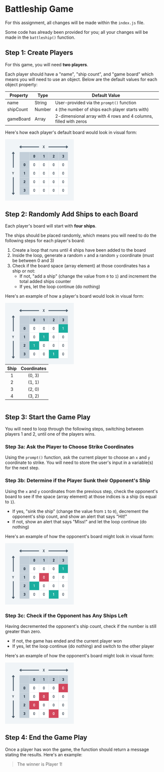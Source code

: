 # Battleship Game

For this assignment, all changes will be made within the `index.js` file.

Some code has already been provided for you; all your changes will be made in the `battleship()` function.

## Step 1: Create Players

For this game, you will need **two players**.

Each player should have a "name", "ship count", and "game board" which means you will need to use an object. Below are the default values for each object property:

| Property  | Type   | Default Value                                                    |
| --------- | ------ | ---------------------------------------------------------------- |
| name      | String | User-provided via the `prompt()` function                        |
| shipCount | Number | `4` (the number of ships each player starts with)                |
| gameBoard | Array  | 2-dimensional array with 4 rows and 4 columns, filled with zeros |

Here's how each player's default board would look in visual form:

<img height="200" src="img/board-default.png" alt="Example game board with all empty spaces" />

## Step 2: Randomly Add Ships to each Board

Each player's board will start with **four ships**.

The ships should be placed randomly, which means you will need to do the following steps for each player's board:

1. Create a loop that runs until 4 ships have been added to the board
2. Inside the loop, generate a random `x` and a random `y` coordinate (must be between 0 and 3)
3. Check if the board space (array element) at those coordinates has a ship or not:
   - If not, "add a ship" (change the value from `0` to `1`) and increment the total added ships counter
   - If yes, let the loop continue (do nothing)

Here's an example of how a player's board would look in visual form:

<img height="200" src="img/board-start.png" alt="Example game board with four ships" style="float: left; margin-right: 20px;" />

| Ship | Coordinates |
| :--: | :---------: |
|  1   |   (0, 3)    |
|  2   |   (1, 1)    |
|  3   |   (2, 0)    |
|  4   |   (3, 2)    |

<div style="clear: left"></div>

## Step 3: Start the Game Play

You will need to loop through the following steps, switching between players 1 and 2, until one of the players wins.

### Step 3a: Ask the Player to Choose Strike Coordinates

Using the `prompt()` function, ask the current player to choose an `x` and `y` coordinate to strike. You will need to store the user's input in a variable(s) for the next step.

### Step 3b: Determine if the Player Sunk their Opponent's Ship

Using the `x` and `y` coordinates from the previous step, check the opponent's board to see if the space (array element) at those indices is a ship (is equal to `1`).

- If yes, "sink the ship" (change the value from `1` to `0`), decrement the opponent's ship count, and show an alert that says "Hit!"
- If not, show an alert that says "Miss!" and let the loop continue (do nothing)

Here's an example of how the opponent's board might look in visual form:

<img height="200" src="img/board-sunk-1.png" alt="Example game board with one ship sunk" />

### Step 3c: Check if the Opponent has Any Ships Left

Having decremented the opponent's ship count, check if the number is still greater than zero.

- If not, the game has ended and the current player won
- If yes, let the loop continue (do nothing) and switch to the other player

Here's an example of how the opponent's board might look in visual form:

<img height="200" src="img/board-sunk-4.png" alt="Example game board with all four ships sunk" />

## Step 4: End the Game Play

Once a player has won the game, the function should return a message stating the results. Here's an example:

> The winner is Player 1!
